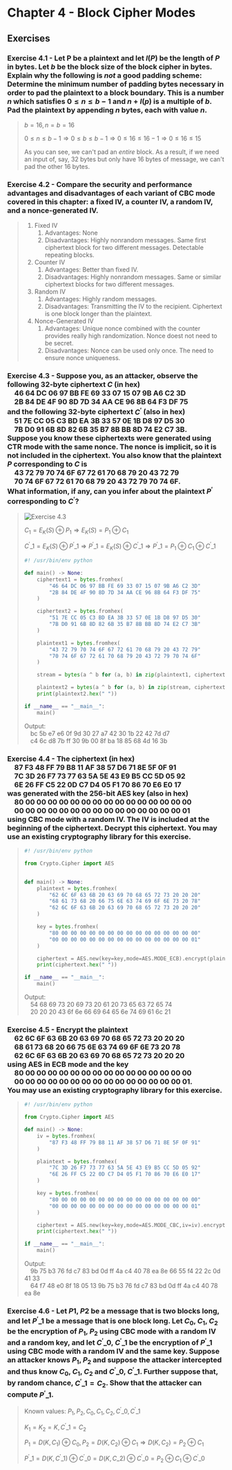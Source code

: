 # Chapter 4 - Block Cipher Modes

## Exercises

### Exercise 4.1 - Let P be a plaintext and let $l(P)$ be the length of $P$ in bytes. Let $b$ be the block size of the block cipher in bytes. Explain why the following is *not* a good padding scheme: Determine the minimum number of padding bytes necessary in order to pad the plaintext to a block boundary. This is a number $n$ which satisfies $0\leq n\leq b-1$ and $n+l(p)$ is a multiple of $b$. Pad the plaintext by appending $n$ bytes, each with value $n$. 

> $b=16,n=b=16$
> 
> $0\leq n\leq b-1\Rightarrow 0\leq b\leq b-1\Rightarrow 0\leq 16\leq 16 - 1\Rightarrow 0\leq 16\leq 15$
> 
> As you can see, we can't pad an *entire* block. As a result, if we need an input of, say, 32 bytes but only have 16 bytes of message, we can't pad the other 16 bytes.

### Exercise 4.2 - Compare the security and performance advantages and disadvantages of each variant of CBC mode covered in this chapter: a fixed IV, a counter IV, a random IV, and a nonce-generated IV.

> 1. Fixed IV
>    1. Advantages: None
>    2. Disadvantages: Highly nonrandom messages. Same first ciphertext block for two different messages. Detectable repeating blocks.
> 2. Counter IV
>    1. Advantages: Better than fixed IV.
>    2. Disadvantages: Highly nonrandom messages. Same or similar ciphertext blocks for two different messages.
> 3. Random IV
>    1. Advantages: Highly random messages.
>    2. Disadvantages: Transmitting the IV to the recipient. Ciphertext is one block longer than the plaintext.
> 4. Nonce-Generated IV
>    1. Advantages: Unique nonce combined with the counter provides really high randomization. Nonce doest not need to be secret.
>    2. Disadvantages: Nonce can be used only once. The need to ensure nonce uniqueness.

### Exercise 4.3 - Suppose you, as an attacker, observe the following 32-byte ciphertext $C$ (in hex)<br/>&emsp;46 64 DC 06 97 BB FE 69 33 07 15 07 9B A6 C2 3D<br/>&emsp;2B 84 DE 4F 90 8D 7D 34 AA CE 96 8B 64 F3 DF 75<br/>and the following 32-byte ciphertext $C^{'}$ (also in hex)<br/>&emsp;51 7E CC 05 C3 BD EA 3B 33 57 0E 1B D8 97 D5 30<br/>&emsp;7B D0 91 6B 8D 82 6B 35 B7 8B BB 8D 74 E2 C7 3B.<br/>Suppose you know these ciphertexts were generated using CTR mode with the same nonce. The nonce is implicit, so it is not included in the ciphertext. You also know that the plaintext $P$ corresponding to $C$ is<br/>&emsp;43 72 79 70 74 6F 67 72 61 70 68 79 20 43 72 79<br/>&emsp;70 74 6F 67 72 61 70 68 79 20 43 72 79 70 74 6F.<br/>What information, if any, can you infer about the plaintext $P^{'}$ corresponding to $C^{'}$?

> ![Exercise 4.3](exercise_4_3.png "Exercise 4.3")
> 
> $C_{1}=E_{K}(S)\oplus P_{1}\Rightarrow E_{K}(S)=P_{1}\oplus C_{1}$
> 
> $C^{'}\_{1}=E_{K}(S)\oplus P^{'}\_{1}\Rightarrow P^{'}\_{1}=E_{K}(S)\oplus C^{'}\_{1}\Rightarrow P^{'}\_{1}=P_{1}\oplus C_{1}\oplus C^{'}\_{1}$
> 
> ```python
> #! /usr/bin/env python
> 
> def main() -> None:
>     ciphertext1 = bytes.fromhex(
>         "46 64 DC 06 97 BB FE 69 33 07 15 07 9B A6 C2 3D"
>         "2B 84 DE 4F 90 8D 7D 34 AA CE 96 8B 64 F3 DF 75"
>     )
> 
>     ciphertext2 = bytes.fromhex(
>         "51 7E CC 05 C3 BD EA 3B 33 57 0E 1B D8 97 D5 30"
>         "7B D0 91 6B 8D 82 6B 35 B7 8B BB 8D 74 E2 C7 3B"
>     )
> 
>     plaintext1 = bytes.fromhex(
>         "43 72 79 70 74 6F 67 72 61 70 68 79 20 43 72 79"
>         "70 74 6F 67 72 61 70 68 79 20 43 72 79 70 74 6F"
>     )
> 
>     stream = bytes(a ^ b for (a, b) in zip(plaintext1, ciphertext1))
> 
>     plaintext2 = bytes(a ^ b for (a, b) in zip(stream, ciphertext2))
>     print(plaintext2.hex(" "))
> 
> if __name__ == "__main__":
>     main()
> ```
> 
> Output:
> <br/>&emsp;bc 5b e7 e6 0f 9d 30 27 a7 42 30 1b 22 42 7d d7
> <br/>&emsp;c4 6c d8 7b ff 30 9b 00 8f ba 18 85 68 4d 16 3b

### Exercise 4.4 - The ciphertext (in hex)<br/>&emsp;87 F3 48 FF 79 B8 11 AF 38 57 D6 71 8E 5F 0F 91<br/>&emsp;7C 3D 26 F7 73 77 63 5A 5E 43 E9 B5 CC 5D 05 92<br/>&emsp;6E 26 FF C5 22 0D C7 D4 05 F1 70 86 70 E6 E0 17<br/>was generated with the 256-bit AES key (also in hex)<br/>&emsp;80 00 00 00 00 00 00 00 00 00 00 00 00 00 00 00<br/>&emsp;00 00 00 00 00 00 00 00 00 00 00 00 00 00 00 01<br/>using CBC mode with a random IV. The IV is included at the beginning of the ciphertext. Decrypt this ciphertext. You may use an existing cryptography library for this exercise.

> ```python
> #! /usr/bin/env python
>
> from Crypto.Cipher import AES
>
>
> def main() -> None:
>     plaintext = bytes.fromhex(
>         "62 6C 6F 63 6B 20 63 69 70 68 65 72 73 20 20 20"
>         "68 61 73 68 20 66 75 6E 63 74 69 6F 6E 73 20 78"
>         "62 6C 6F 63 6B 20 63 69 70 68 65 72 73 20 20 20"
>     )
> 
>     key = bytes.fromhex(
>         "80 00 00 00 00 00 00 00 00 00 00 00 00 00 00 00"
>         "00 00 00 00 00 00 00 00 00 00 00 00 00 00 00 01"
>     )
> 
>     ciphertext = AES.new(key=key,mode=AES.MODE_ECB).encrypt(plaintext)
>     print(ciphertext.hex(" "))
> 
> if __name__ == "__main__":
>     main()
> ```
> 
> Output:
> <br/>&emsp;54 68 69 73 20 69 73 20 61 20 73 65 63 72 65 74
> <br/>&emsp;20 20 20 43 6f 6e 66 69 64 65 6e 74 69 61 6c 21

### Exercise 4.5 - Encrypt the plaintext<br/>&emsp;62 6C 6F 63 6B 20 63 69 70 68 65 72 73 20 20 20<br/>&emsp;68 61 73 68 20 66 75 6E 63 74 69 6F 6E 73 20 78<br/>&emsp;62 6C 6F 63 6B 20 63 69 70 68 65 72 73 20 20 20<br/>using AES in ECB mode and the key<br/>&emsp;80 00 00 00 00 00 00 00 00 00 00 00 00 00 00 00<br/>&emsp;00 00 00 00 00 00 00 00 00 00 00 00 00 00 00 01.<br/>You may use an existing cryptography library for this exercise.

> ```python
> #! /usr/bin/env python
> 
> from Crypto.Cipher import AES
> 
> def main() -> None:
>     iv = bytes.fromhex(
>         "87 F3 48 FF 79 B8 11 AF 38 57 D6 71 8E 5F 0F 91"
>     )
> 
>     plaintext = bytes.fromhex(
>         "7C 3D 26 F7 73 77 63 5A 5E 43 E9 B5 CC 5D 05 92"
>         "6E 26 FF C5 22 0D C7 D4 05 F1 70 86 70 E6 E0 17"
>     )
> 
>     key = bytes.fromhex(
>         "80 00 00 00 00 00 00 00 00 00 00 00 00 00 00 00"
>         "00 00 00 00 00 00 00 00 00 00 00 00 00 00 00 01"
>     )
> 
>     ciphertext = AES.new(key=key,mode=AES.MODE_CBC,iv=iv).encrypt(plaintext)
>     print(ciphertext.hex(" "))
> 
> if __name__ == "__main__":
>     main()
> ```
> 
> Output:
> <br/>&emsp;9b 75 b3 76 fd c7 83 bd 0d ff 4a c4 40 78 ea 8e 66 55 f4 22 2c 0d 41 33
> <br/>&emsp;64 f7 48 e0 8f 18 05 13 9b 75 b3 76 fd c7 83 bd 0d ff 4a c4 40 78 ea 8e

### Exercise 4.6 - Let $P1$, $P2$ be a message that is two blocks long, and let $P^{'}\_{1}$ be a message that is one block long. Let $C_{0}$, $C_{1}$, $C_{2}$ be the encryption of $P_{1}$, $P_{2}$ using CBC mode with a random IV and a random key, and let $C^{'}\_{0}$, $C^{'}\_{1}$ be the encryption of $P^{'}\_{1}$ using CBC mode with a random IV and the same key. Suppose an attacker knows $P_{1}$, $P_{2}$ and suppose the attacker intercepted and thus know $C_{0}$, $C_{1}$, $C_{2}$ and $C^{'}\_{0}$, $C^{'}\_{1}$. Further suppose that, by random chance, $C^{'}\_{1}=C_{2}$. Show that the attacker can compute $P^{'}\_{1}$.

> Known values: $P_{1}, P_{2}, C_{0}, C_{1}, C_{2}, C^{'}\_{0}, C^{'}\_{1}$
> 
> $K_{1}=K_{2}=K, C^{'}\_{1}=C_{2}$
> 
> $P_{1}=D(K,C_{1})\oplus C_{0},P_{2}=D(K,C_{2})\oplus C_{1}\Rightarrow D(K,C_{2})=P_{2}\oplus C_{1}$
> 
> $P^{'}\_{1}=D(K,C^{'}\_{1})\oplus C^{'}\_{0}=D(K,C\_{2})\oplus C^{'}\_{0}=P_{2}\oplus C_{1}\oplus C^{'}\_{0}$
